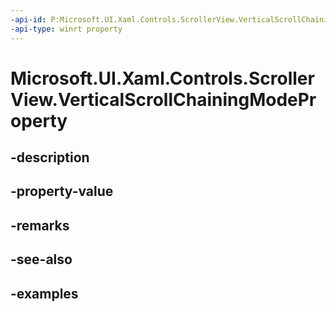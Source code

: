 ```yaml
---
-api-id: P:Microsoft.UI.Xaml.Controls.ScrollerView.VerticalScrollChainingModeProperty
-api-type: winrt property
---
```


<!-- Property syntax.
public DependencyProperty VerticalScrollChainingModeProperty { get; }
-->

# Microsoft.UI.Xaml.Controls.ScrollerView.VerticalScrollChainingModeProperty

## -description

## -property-value

## -remarks

## -see-also

## -examples

